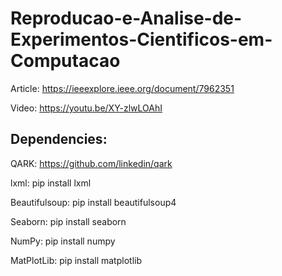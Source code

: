 # Reproducao-e-Analise-de-Experimentos-Cientificos-em-Computacao

Article:
https://ieeexplore.ieee.org/document/7962351

Video:
https://youtu.be/XY-zlwLOAhI

## Dependencies:

QARK:
https://github.com/linkedin/qark

lxml:
pip install lxml

Beautifulsoup:
pip install beautifulsoup4

Seaborn:
pip install seaborn

NumPy:
pip install numpy

MatPlotLib:
pip install matplotlib
